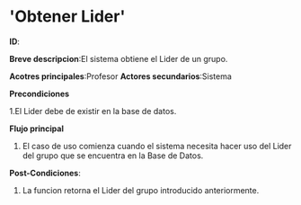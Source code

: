 # 'Obtener Lider'

**ID**:

**Breve descripcion**:El sistema obtiene el Lider de un grupo.

**Acotres principales**:Profesor
**Actores secundarios**:Sistema

**Precondiciones**

1.El Lider debe de existir en la base de datos.

**Flujo principal**

1. El caso de uso comienza cuando el sistema necesita hacer uso del Lider del grupo que se encuentra en la Base de Datos.

**Post-Condiciones**:

1. La funcion retorna el Lider del grupo introducido anteriormente.




